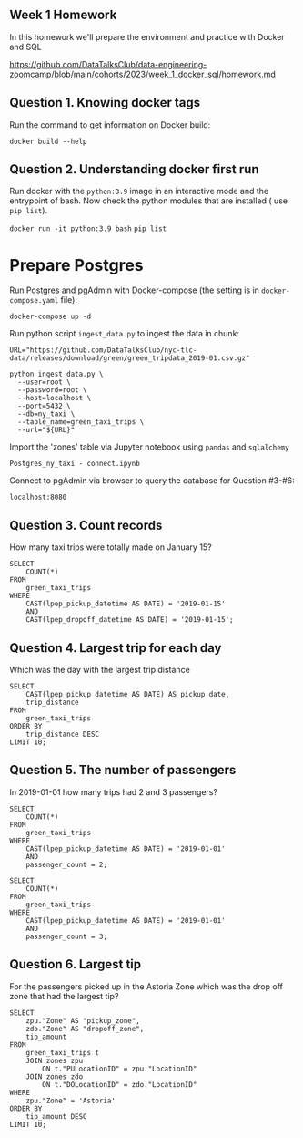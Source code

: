 ## Week 1 Homework

In this homework we'll prepare the environment and practice with Docker and SQL

https://github.com/DataTalksClub/data-engineering-zoomcamp/blob/main/cohorts/2023/week_1_docker_sql/homework.md




## Question 1. Knowing docker tags

Run the command to get information on Docker build:

```docker build --help```




## Question 2. Understanding docker first run

Run docker with the ```python:3.9``` image in an interactive mode and the entrypoint of bash.
Now check the python modules that are installed ( use ```pip list```).

```docker run -it python:3.9 bash```
```pip list```




# Prepare Postgres

Run Postgres and pgAdmin with Docker-compose (the setting is in ```docker-compose.yaml``` file):

```docker-compose up -d```


Run python script ```ingest_data.py``` to ingest the data in chunk:

```
URL="https://github.com/DataTalksClub/nyc-tlc-data/releases/download/green/green_tripdata_2019-01.csv.gz"

python ingest_data.py \
  --user=root \
  --password=root \
  --host=localhost \
  --port=5432 \
  --db=ny_taxi \
  --table_name=green_taxi_trips \
  --url="${URL}"
 ```


Import the 'zones' table via Jupyter notebook using ```pandas``` and ```sqlalchemy```

```Postgres_ny_taxi - connect.ipynb```


Connect to pgAdmin via browser to query the database for Question #3-#6:

```localhost:8080```




## Question 3. Count records 

How many taxi trips were totally made on January 15?

```
SELECT 
	COUNT(*)
FROM 
	green_taxi_trips
WHERE
	CAST(lpep_pickup_datetime AS DATE) = '2019-01-15'
	AND
	CAST(lpep_dropoff_datetime AS DATE) = '2019-01-15';
```




## Question 4. Largest trip for each day

Which was the day with the largest trip distance

```
SELECT 
	CAST(lpep_pickup_datetime AS DATE) AS pickup_date,
	trip_distance
FROM 
	green_taxi_trips
ORDER BY
	trip_distance DESC
LIMIT 10;
```




## Question 5. The number of passengers

In 2019-01-01 how many trips had 2 and 3 passengers?

```
SELECT 
	COUNT(*)
FROM 
	green_taxi_trips
WHERE
	CAST(lpep_pickup_datetime AS DATE) = '2019-01-01'
	AND
	passenger_count = 2;
```

```
SELECT 
	COUNT(*)
FROM 
	green_taxi_trips
WHERE
	CAST(lpep_pickup_datetime AS DATE) = '2019-01-01'
	AND
	passenger_count = 3;
```




## Question 6. Largest tip

For the passengers picked up in the Astoria Zone which was the drop off zone that had the largest tip?

```
SELECT 
	zpu."Zone" AS "pickup_zone",
	zdo."Zone" AS "dropoff_zone",
	tip_amount
FROM
	green_taxi_trips t
	JOIN zones zpu
		ON t."PULocationID" = zpu."LocationID"
	JOIN zones zdo
		ON t."DOLocationID" = zdo."LocationID"
WHERE
	zpu."Zone" = 'Astoria'
ORDER BY
	tip_amount DESC
LIMIT 10;
```

